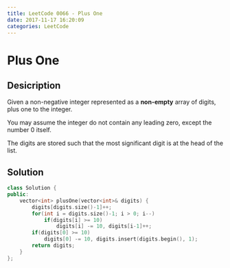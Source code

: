```yaml
---
title: LeetCode 0066 - Plus One
date: 2017-11-17 16:20:09
categories: LeetCode
---
```

# Plus One #

<!--more-->

## Desicription ##

Given a non-negative integer represented as a **non-empty** array of digits, plus one to the integer.

You may assume the integer do not contain any leading zero, except the number 0 itself.

The digits are stored such that the most significant digit is at the head of the list.

## Solution ##

```cpp
class Solution {
public:
    vector<int> plusOne(vector<int>& digits) {
        digits[digits.size()-1]++;
        for(int i = digits.size()-1; i > 0; i--)
            if(digits[i] >= 10)
                digits[i] -= 10, digits[i-1]++;
        if(digits[0] >= 10)
            digits[0] -= 10, digits.insert(digits.begin(), 1);
        return digits;
    }
};
```